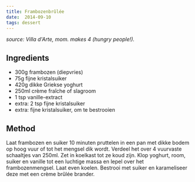 ```yaml
---
title: Frambozenbrûlée
date:  2014-09-10
tags: dessert
---
```

*source: Villa d'Arte, mom. makes 4 (hungry people!).*

Ingredients
-----------

-   300g frambozen (diepvries)
-   75g fijne kristalsuiker
-   420g dikke Griekse yoghurt
-   250ml crème fraîche of slagroom
-   1 tsp vanille-extract
-   extra: 2 tsp fijne kristalsuiker
-   extra: fijne kristalsuiker, om te bestrooien

Method
------

Laat frambozen en suiker 10 minuten pruttelen in een pan met dikke bodem
op hoog vuur of tot het mengsel dik wordt. Verdeel het over 4 vuurvaste
schaaltjes van 250ml. Zet in koelkast tot ze koud zijn. Klop yoghurt,
room, suiker en vanille tot een luchtige massa en lepel over het
frambozenmengsel. Laat even koelen. Bestrooi met suiker en karameliseer
deze met een crème brûlée brander.

